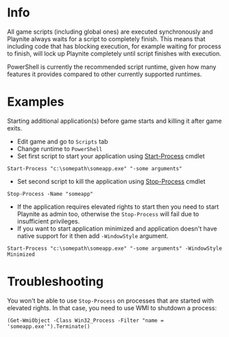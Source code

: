 # Info

All game scripts (including global ones) are executed synchronously and Playnite always waits for a script to completely finish. This means that including code that has blocking execution, for example waiting for process to finish, will lock up Playnite completely until script finishes with execution.

PowerShell is currently the recommended script runtime, given how many features it provides compared to other currently supported runtimes.

# Examples

Starting additional application(s) before game starts and killing it after game exits.

* Edit game and go to `Scripts` tab
* Change runtime to `PowerShell`
* Set first script to start your application using [Start-Process](https://docs.microsoft.com/en-us/powershell/module/microsoft.powershell.management/start-process?view=powershell-6) cmdlet
```
Start-Process "c:\somepath\someapp.exe" "-some arguments"
```

* Set second script to kill the application using [Stop-Process](https://docs.microsoft.com/en-us/powershell/module/microsoft.powershell.management/stop-process?view=powershell-6) cmdlet

```
Stop-Process -Name "someapp"
```
* If the application requires elevated rights to start then you need to start Playnite as admin too, otherwise the `Stop-Process` will fail due to insufficient privileges.
* If you want to start application minimized and application doesn't have native support for it then add `-WindowStyle` argument.
```
Start-Process "c:\somepath\someapp.exe" "-some arguments" -WindowStyle Minimized
```

# Troubleshooting

You won't be able to use `Stop-Process` on processes that are started with elevated rights. In that case, you need to use WMI to shutdown a process:

```
(Get-WmiObject -Class Win32_Process -Filter "name = 'someapp.exe'").Terminate()
```